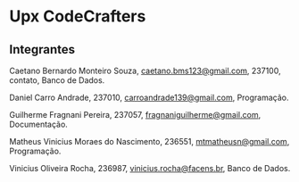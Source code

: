 # Upx CodeCrafters
## Integrantes 
Caetano Bernardo Monteiro Souza, caetano.bms123@gmail.com, 237100, contato, Banco de Dados.

Daniel Carro Andrade, 237010, carroandrade139@gmail.com, Programação.

Guilherme Fragnani Pereira, 237057, fragnaniguilherme@gmail.com, Documentação.

Matheus Vinicius Moraes do Nascimento, 236551, mtmatheusn@gmail.com, Programação.

Vinicius Oliveira Rocha, 236987, vinicius.rocha@facens.br, Banco de Dados.
